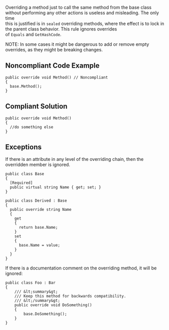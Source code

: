 
Overriding a method just to call the same method from the base class without performing any other actions is useless and misleading. The only time<br>this is justified is in `sealed` overriding methods, where the effect is to lock in the parent class behavior. This rule ignores overrides<br>of `Equals` and `GetHashCode`.

NOTE: In some cases it might be dangerous to add or remove empty overrides, as they might be breaking changes.

## Noncompliant Code Example


    public override void Method() // Noncompliant
    {
      base.Method();
    }


## Compliant Solution


    public override void Method()
    {
      //do something else
    }


## Exceptions

If there is an attribute in any level of the overriding chain, then the overridden member is ignored.


    public class Base
    {
      [Required]
      public virtual string Name { get; set; }
    }
    
    public class Derived : Base
    {
      public override string Name
      {
        get
        {
          return base.Name;
        }
        set
        {
          base.Name = value;
        }
      }
    }


If there is a documentation comment on the overriding method, it will be ignored:


    public class Foo : Bar
    {
        /// &lt;summary&gt;
        /// Keep this method for backwards compatibility.
        /// &lt;/summary&gt;
        public override void DoSomething()
        {
            base.DoSomething();
        }
    }

